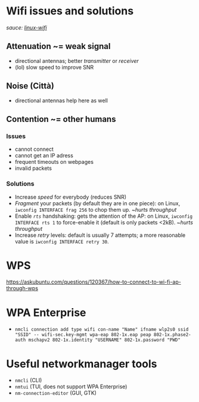 # Wifi issues and solutions
_sauce: [linux-wifi](http://kmkeen.com/linux-wifi/)_

## Attenuation ~= weak signal

- directional antennas; better *transmitter* or *receiver*
- (lol) slow speed to improve SNR

## Noise (Città)

- directional antennas help here as well

## Contention ~= other humans

### Issues
- cannot connect
- cannot get an IP adress
- frequent timeouts on webpages
- invalid packets

### Solutions
- Increase *speed* for everybody (reduces SNR)
- *Fragment* your packets (by default they are in one piece): on Linux, `iwconfig INTERFACE frag 256` to chop them up. ~_hurts throughput_
- Enable *`rts`* handshaking: gets the attention of the AP: on Linux, `iwconfig INTERFACE rts 1` to force-enable it (default is only packets <2kB). ~_hurts throughput_
- Increase *retry* levels: default is usually 7 attempts; a more reasonable value is `iwconfig INTERFACE retry 30`.

# WPS
https://askubuntu.com/questions/120367/how-to-connect-to-wi-fi-ap-through-wps

# WPA Enterprise
- `nmcli connection add type wifi con-name "Name" ifname wlp2s0 ssid "SSID" -- wifi-sec.key-mgmt wpa-eap 802-1x.eap peap 802-1x.phase2-auth mschapv2 802-1x.identity "USERNAME" 802-1x.password "PWD"`

# Useful networkmanager tools

- `nmcli` (CLI)
- `nmtui` (TUI, does not support WPA Enterprise)
- `nm-connection-editor` (GUI, GTK)
